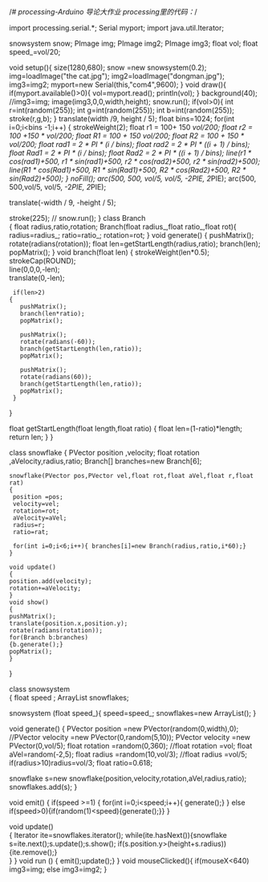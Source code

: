 /*# processing-Arduino
导论大作业
processing里的代码：*/

import processing.serial.*;
Serial myport;
import java.util.Iterator;

snowsystem snow;
PImage img;
PImage img2;
PImage img3;
float vol;
float speed_=vol/20;

void setup(){
size(1280,680);
snow =new snowsystem(0.2); 
img=loadImage("the cat.jpg");
img2=loadImage("dongman.jpg");
img3=img2;
myport=new Serial(this,"com4",9600);
}
void draw(){
  if(myport.available()>0){
    vol=myport.read();
    println(vol);
  }
 background(40);
//img3=img;
  image(img3,0,0,width,height);
   snow.run(); 
if(vol>0){
    int r=int(random(255));
    int g=int(random(255));
    int b=int(random(255));
    stroke(r,g,b);
  }
    translate(width /9, height / 5);
    float bins=1024;
  for(int i=0;i<bins -1;i++) {
    strokeWeight(2);
    float r1 = 100+ 150 *vol/200;
    float r2 = 100 +150 * vol/200;
    float R1 = 100 + 150 *vol/200;
    float R2 = 100 + 150 * vol/200;
    float rad1 = 2 * PI * (i / bins);
    float rad2 = 2 * PI * ((i + 1) / bins);
    float Rad1 = 2 * PI * (i / bins);
    float Rad2 = 2 * PI * ((i + 1) / bins);
    line(r1 * cos(rad1)+500, r1 * sin(rad1)+500, r2 * cos(rad2)+500, r2 * sin(rad2)+500);
    line(R1 * cos(Rad1)+500, R1 * sin(Rad1)+500, R2 * cos(Rad2)+500, R2 * sin(Rad2)+500); 
  }
    noFill();
     arc(500, 500, vol/5, vol/5, -2*PIE, 2*PIE);
    arc(500, 500,vol/5, vol/5, -2*PIE, 2*PIE);
    
  translate(-width / 9, -height / 5);
  
  stroke(225);
 // snow.run();
}
class Branch  
{
 float radius,ratio,rotation;
 Branch(float radius_,float ratio_,float rot){
  radius=radius_;
  ratio=ratio_;
  rotation=rot;
}
 void generate()
{
   pushMatrix();
   rotate(radians(rotation)); 
   float len=getStartLength(radius,ratio);
   branch(len);
   popMatrix();
 }
 void branch(float len)
{
     strokeWeight(len*0.5); 
     strokeCap(ROUND);      
     line(0,0,0,-len);              
     translate(0,-len);           
     
     if(len>2) 
    {
       pushMatrix();
       branch(len*ratio);
       popMatrix();
       
       pushMatrix();
       rotate(radians(-60)); 
       branch(getStartLength(len,ratio));
       popMatrix();
       
       pushMatrix();
       rotate(radians(60)); 
       branch(getStartLength(len,ratio));
       popMatrix();
     }
 }
 
 float getStartLength(float length,float  ratio)
 {
    float len=(1-ratio)*length;
    return len;
 }
}

class snowflake 
{
   PVector position ,velocity;
   float rotation ,aVelocity,radius,ratio;
   Branch[] branches=new Branch[6];
   
    snowflake(PVector pos,PVector vel,float rot,float aVel,float r,float rat)
    {
     position =pos;
     velocity=vel;
     rotation=rot;
     aVelocity=aVel;
     radius=r;
     ratio=rat;
     
     for(int i=0;i<6;i++){ branches[i]=new Branch(radius,ratio,i*60);}
    }
   
    void update()
    {
    position.add(velocity);
    rotation+=aVelocity;  
    }
    void show()  
    {
    pushMatrix();
    translate(position.x,position.y);
    rotate(radians(rotation));
    for(Branch b:branches)
    {b.generate();}
    popMatrix();  
    }
}

class snowsystem   
{
  float speed ;
  ArrayList<snowflake> snowflakes;
  
  snowsystem (float speed_){
  speed=speed_;
  snowflakes=new ArrayList<snowflake>();
 }

void  generate() 
{
 PVector position =new PVector(random(0,width),0);
 //PVector velocity =new PVector(0,random(5,10));
 PVector velocity =new PVector(0,vol/5);
 float rotation =random(0,360);
 //float rotation =vol;
 float aVel=random(-2,5);
    float radius =random(10,vol/3);
   //float radius =vol/5;
   if(radius>10)radius=vol/3;
 float ratio=0.618;
 
 snowflake s=new snowflake(position,velocity,rotation,aVel,radius,ratio);
 snowflakes.add(s);
}

void  emit() 
{
   if(speed >=1)
   {
   for(int i=0;i<speed;i++){ generate();}
   }
   else if(speed>0){if(random(1)<speed){generate();}}
}

void update()  
{
Iterator<snowflake> ite=snowflakes.iterator(); 
while(ite.hasNext()){snowflake s=ite.next();s.update();s.show(); 
if(s.position.y>(height+s.radius)){ite.remove();}                        
} 
}
void run () 
{ emit();update();}
}
void mouseClicked(){
  if(mouseX<640)
  img3=img;
  else 
  img3=img2;
}


